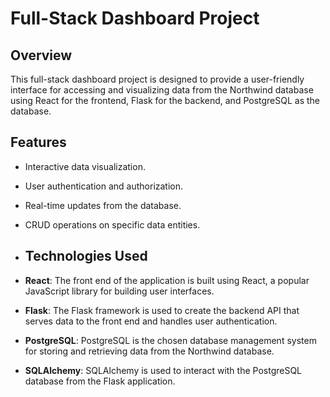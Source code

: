 # Full-Stack Dashboard Project

## Overview

This full-stack dashboard project is designed to provide a user-friendly interface for accessing and visualizing data from the Northwind database using React for the frontend, Flask for the backend, and PostgreSQL as the database.

## Features

- Interactive data visualization.
- User authentication and authorization.
- Real-time updates from the database.
- CRUD operations on specific data entities.

- ## Technologies Used

- **React**: The front end of the application is built using React, a popular JavaScript library for building user interfaces.

- **Flask**: The Flask framework is used to create the backend API that serves data to the front end and handles user authentication.

- **PostgreSQL**: PostgreSQL is the chosen database management system for storing and retrieving data from the Northwind database.

- **SQLAlchemy**: SQLAlchemy is used to interact with the PostgreSQL database from the Flask application.
